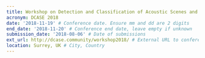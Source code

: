 ```yaml
---
title: Workshop on Detection and Classification of Acoustic Scenes and Events
acronym: DCASE 2018
date: '2018-11-19' # Conference date. Ensure mm and dd are 2 digits
end_date: '2018-11-20' # Conference end date, leave empty if unknown
submission_date: '2018-08-06' # Date of submissions
ext_url: http://dcase.community/workshop2018/ # External URL to conference website
location: Surrey, UK # City, Country
---
```

